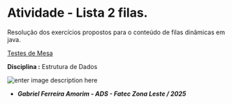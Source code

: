# Atividade - Lista 2 filas.

Resolução dos exercícios propostos para o conteúdo de filas dinâmicas em java.

[Testes de Mesa](https://docs.google.com/spreadsheets/d/1aUljr7yBILJkclbDgQEpPgkgSCeJBeyt/edit?usp=sharing&ouid=117811544773146152975&rtpof=true&sd=true)

**Disciplina :** Estrutura de Dados

![enter image description here](https://bkpsitecpsnew.blob.core.windows.net/uploadsitecps/sites/137/2024/08/logo-fatec_zona_leste.png)

- ***Gabriel Ferreira Amorim  - ADS - Fatec Zona Leste / 2025***
